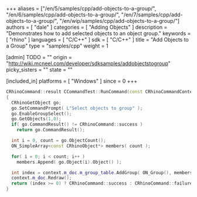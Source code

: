 +++
aliases = ["/en/5/samples/cpp/add-objects-to-a-group/", "/en/6/samples/cpp/add-objects-to-a-group/", "/en/7/samples/cpp/add-objects-to-a-group/", "/en/wip/samples/cpp/add-objects-to-a-group/"]
authors = [ "dale" ]
categories = [ "Adding Objects" ]
description = "Demonstrates how to add selected objects to an object group."
keywords = [ "rhino" ]
languages = [ "C/C++" ]
sdk = [ "C/C++" ]
title = "Add Objects to a Group"
type = "samples/cpp"
weight = 1

[admin]
TODO = ""
origin = "http://wiki.mcneel.com/developer/sdksamples/addobjectstogroup"
picky_sisters = ""
state = ""

[included_in]
platforms = [ "Windows" ]
since = 0
+++

```cpp
CRhinoCommand::result CCommandTest::RunCommand(const CRhinoCommandContext& context)
{
  CRhinoGetObject go;
  go.SetCommandPrompt( L"Select objects to group" );
  go.EnableGroupSelect();
  go.GetObjects(1,0);
  if( go.CommandResult() != CRhinoCommand::success )
    return go.CommandResult();

  int i = 0, count = go.ObjectCount();
  ON_SimpleArray<const CRhinoObject*> members( count );

  for( i = 0; i < count; i++ )
    members.Append( go.Object(i).Object() );

  int index = context.m_doc.m_group_table.AddGroup( ON_Group(), members );
  context.m_doc.Redraw();
  return (index >= 0) ? CRhinoCommand::success : CRhinoCommand::failure;
}
```
